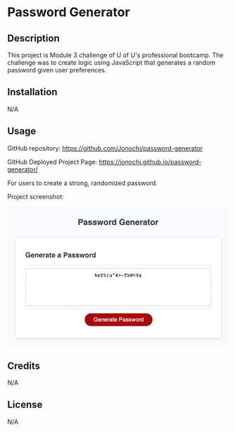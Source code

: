 # Password Generator 
## Description

This project is Module 3 challenge of U of U's professional bootcamp. The challenge was to create logic using JavaScript that generates a random password given user preferences.

## Installation

N/A

## Usage

GitHub repository: https://github.com/Jonochi/password-generator

GitHub Deployed Project Page: https://jonochi.github.io/password-generator/

For users to create a strong, randomized password.

Project screenshot:
    
![Module 2 project screenshot](/screenshot.png)

## Credits

N/A

## License

N/A